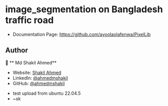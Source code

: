 # image_segmentation on Bangladesh traffic road


* Documentation Page: https://github.com/ayoolaolafenwa/PixelLib


## Author

👤 ** Md Shakil Ahmed**


* Website: [Shakil Ahmed](https://shakilahmed.me/)
* LinkedIn: [@ahmedmshakil](https://www.linkedin.com/in/ahmedmshakil/)
* GitHub: [@ahmedmshakil](https://github.com/ahmedmshakil)

- test upload from ubuntu 22.04.5
- ~sk